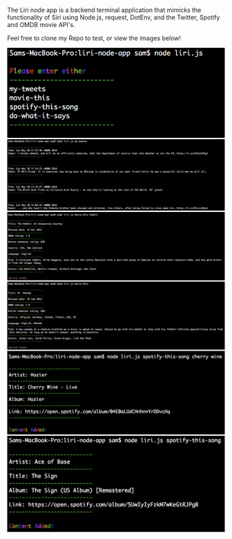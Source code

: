 The Liri node app is a backend terminal application that mimicks the functionality of Siri using Node.js, request, DotEnv, and the Twitter, Spotify and OMDB movie API's. 

Feel free to clone my Repo to test, or view the images below!

![alt text](ex1.png)
![alt text](ex2.png)
![alt text](ex3.png)
![alt text](ex4.png)
![alt text](ex5.png)
![alt text](ex6.png)

